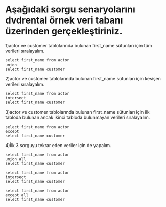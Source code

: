 # Aşağıdaki sorgu senaryolarını dvdrental örnek veri tabanı üzerinden gerçekleştiriniz.



1)actor ve customer tablolarında bulunan first_name sütunları için tüm verileri sıralayalım.
``` 
select first_name from actor 
union 
select first_name customer
```

2)actor ve customer tablolarında bulunan first_name sütunları için kesişen verileri sıralayalım.
```
select first_name from actor 
intersect 
select first_name customer
```
3)actor ve customer tablolarında bulunan first_name sütunları için ilk tabloda bulunan ancak ikinci tabloda bulunmayan verileri sıralayalım.
```
select first_name from actor 
except
select first_name customer
```
4)İlk 3 sorguyu tekrar eden veriler için de yapalım.
``` 
select first_name from actor 
union all
select first_name customer
```
```
select first_name from actor 
intersect 
select first_name customer
```
```
select first_name from actor 
except all
select first_name customer
```
